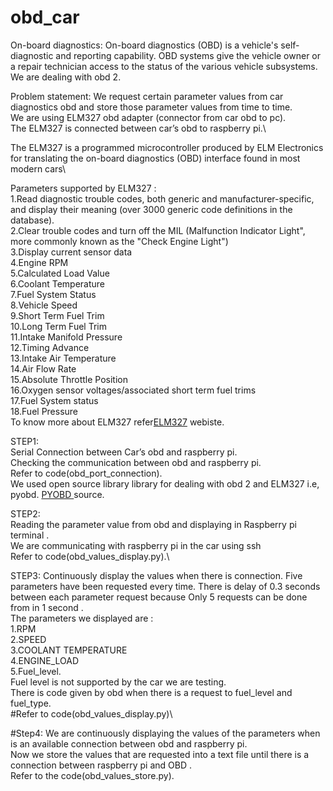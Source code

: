# obd_car
On-board diagnostics:
On-board diagnostics (OBD) is a vehicle's self-diagnostic and reporting capability. OBD systems give the vehicle owner or a repair technician access to the status of the various vehicle subsystems.\
We are dealing with obd 2.

Problem statement:
We request certain parameter values from car diagnostics obd and store those parameter values from time to time.\
We are using ELM327 obd adapter (connector from car obd to pc).\
The ELM327 is connected between car’s obd to raspberry pi.\

The ELM327 is a programmed microcontroller produced by ELM Electronics for translating the on-board diagnostics (OBD) interface found in most modern cars\

Parameters supported by ELM327 :\
1.Read diagnostic trouble codes, both generic and manufacturer-specific, and display their meaning (over 3000 generic code definitions in the database).\
2.Clear trouble codes and turn off the MIL (Malfunction Indicator Light", more commonly known as the "Check Engine Light")\
3.Display current sensor data\
4.Engine RPM\
5.Calculated Load Value\
6.Coolant Temperature\
7.Fuel System Status\
8.Vehicle Speed\
9.Short Term Fuel Trim\
10.Long Term Fuel Trim\
11.Intake Manifold Pressure\
12.Timing Advance\
13.Intake Air Temperature\
14.Air Flow Rate\
15.Absolute Throttle Position\
16.Oxygen sensor voltages/associated short term fuel trims\
17.Fuel System status\
18.Fuel Pressure\
To know more about ELM327 refer[ELM327](https://en.wikipedia.org/wiki/ELM327) webiste.



STEP1:\
Serial Connection between Car’s obd and raspberry pi.\
Checking the communication between obd and raspberry pi.\
Refer to code(obd_port_connection).\
We used open source library library for dealing with obd 2 and ELM327 i.e, pyobd.
 [PYOBD ](https://python-obd.readthedocs.io/en/latest/) source.



STEP2:\
Reading the parameter value from obd and displaying in 
Raspberry pi terminal .\
We are communicating with raspberry pi in the car using ssh \
Refer to code(obd_values_display.py).\






STEP3:
Continuously display the values when there is connection.
Five parameters have been requested every time.
There is delay of 0.3 seconds between each parameter request because
Only 5 requests can be done from  in 1 second .\
The parameters we displayed are :\
1.RPM\
2.SPEED\
3.COOLANT TEMPERATURE\
4.ENGINE_LOAD\
5.Fuel_level.\
Fuel level is not supported by the car we are testing.\
There is code given by obd when there is a request 
to  fuel_level and fuel_type.\
#Refer to code(obd_values_display.py)\




#Step4:
We are continuously displaying the values of the parameters when is 
an  available connection between obd and raspberry pi.\
Now we store the values that are requested into a text file until there is a connection between raspberry pi and OBD .\
Refer to the code(obd_values_store.py).








